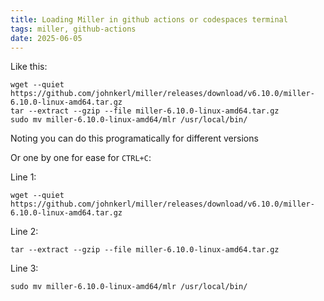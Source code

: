 ```yaml
---
title: Loading Miller in github actions or codespaces terminal
tags: miller, github-actions
date: 2025-06-05
---
```

Like this:
```
wget --quiet https://github.com/johnkerl/miller/releases/download/v6.10.0/miller-6.10.0-linux-amd64.tar.gz
tar --extract --gzip --file miller-6.10.0-linux-amd64.tar.gz
sudo mv miller-6.10.0-linux-amd64/mlr /usr/local/bin/
```
Noting you can do this programatically for different versions

Or one by one for ease for `CTRL+C`:

Line 1:
```
wget --quiet https://github.com/johnkerl/miller/releases/download/v6.10.0/miller-6.10.0-linux-amd64.tar.gz
```

Line 2:
```
tar --extract --gzip --file miller-6.10.0-linux-amd64.tar.gz
```

Line 3:
```
sudo mv miller-6.10.0-linux-amd64/mlr /usr/local/bin/
```
